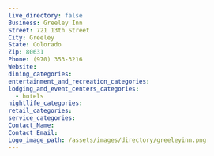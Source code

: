 ```yaml
---
live_directory: false
Business: Greeley Inn
Street: 721 13th Street
City: Greeley
State: Colorado
Zip: 80631
Phone: (970) 353-3216
Website:
dining_categories:
entertainment_and_recreation_categories:
lodging_and_event_centers_categories:
  - hotels
nightlife_categories:
retail_categories:
service_categories:
Contact_Name:
Contact_Email:
Logo_image_path: /assets/images/directory/greeleyinn.png
---
```



